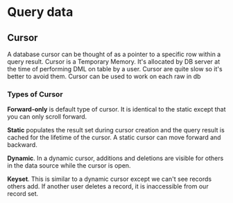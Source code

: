 # Query data

## Cursor

A database cursor can be thought of as a pointer to a specific row within a query result. Cursor is a Temporary Memory. It's allocated by DB server at the time of performing DML on table by a user. Cursor are quite slow so it's better to avoid them. Cursor can be used to work on each raw in db

### Types of Cursor

**Forward-only** is default type of cursor. It is identical to the static except that you can only scroll forward.

**Static** populates the result set during cursor creation and the query result is cached for the lifetime of the cursor. A static cursor can move forward and backward.

**Dynamic**. In a dynamic cursor, additions and deletions are visible for others in the data source while the cursor is open.

**Keyset**. This is similar to a dynamic cursor except we can't see records others add. If another user deletes a record, it is inaccessible from our record set.
